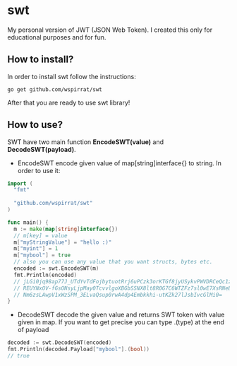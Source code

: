 # swt
My personal version of JWT (JSON Web Token). I created this only for educational purposes and for fun.
## How to install?
In order to install swt follow the instructions:
```
go get github.com/wspirrat/swt
```
After that you are ready to use swt library!
## How to use?
SWT have two main function **EncodeSWT(value)** and **DecodeSWT(payload)**. 
- EncodeSWT encode given value of map[string]interface{} to string. In order to use it:
```go
import (
  "fmt"
  
  "github.com/wspirrat/swt"
)

func main() {
  m := make(map[string]interface{})
  // m[key] = value
  m["myStringValue"] = "hello :)"
  m["myint"] = 1
  m["mybool"] = true
  // also you can use any value that you want structs, bytes etc.
  encoded := swt.EncodeSWT(m)
  fmt.Println(encoded)
  // jLGi0jq98ap77J_UTdYvTdFojbytuotRrj6uPCzk3orKTGf8jyUSykvPWVDRCeQc1zMbdC4bU2BohtMjKGY32JfTMwYIomeXmwhBDmoFXsfADwOu6ncEo6Yi_PqD1Xn1VJ1SI4X5J
  // REUYNxOV-fGsONsyLjpMay0TcvvlgoXBGbSSNX8lt8R0G7C6WTZFz7sl0wE7XsRNeBQ7oQBDxv1JHXWelc0fsDgK
  // Nm6zsLAwpV1xWzSPM_3ELvaQsup0rwA4dp4Embkkhi-utKZk27lJsbIvcGlMi0=
}
```
- DecodeSWT decode the given value and returns SWT token with value given in map. If  you want to get precise you can type .(type) at the end of payload
```go
decoded := swt.DecodeSWT(encoded)
fmt.Println(decoded.Payload["mybool"].(bool))
// true
```


